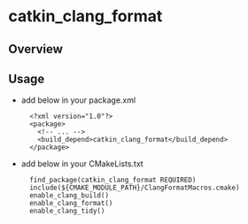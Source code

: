 # catkin_clang_format
## Overview



## Usage
- add below in your package.xml

        <?xml version="1.0"?>
        <package>
          <!-- ... -->
          <build_depend>catkin_clang_format</build_depend>
        </package>

- add below in your CMakeLists.txt

        find_package(catkin_clang_format REQUIRED)
        include(${CMAKE_MODULE_PATH}/ClangFormatMacros.cmake)
        enable_clang_build()
        enable_clang_format()
        enable_clang_tidy()

